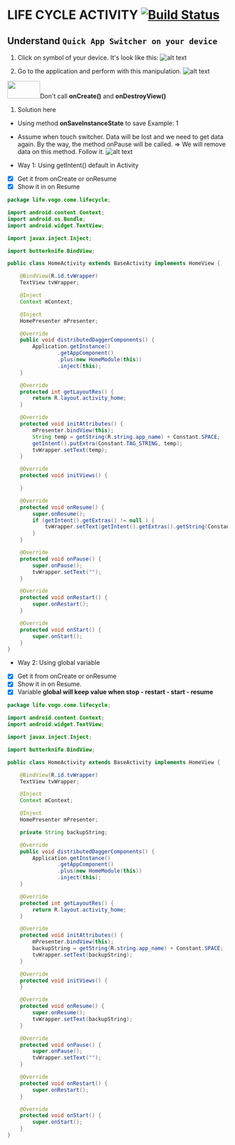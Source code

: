 # LIFE CYCLE ACTIVITY [![Build Status](https://travis-ci.org/nomensa/jquery.hide-show.svg)](https://travis-ci.org/nomensa/jquery.hide-show.svg?branch=master)
  
## Understand `Quick App Switcher on your device`
1. Click on symbol of your device. It's look like this:
![alt text](https://github.com/danisluis6/Life-Cycle-Activity/blob/master/img/2.png)

2. Go to the application and perform with this manipulation.
![alt text](https://github.com/danisluis6/Life-Cycle-Activity/blob/master/img/1.gif)

<img src = "https://github.com/danisluis6/RxJava-Introduction/blob/level_research_reactive/Deeply/x.png" width="75px" height="40px"/>Don't call <b>onCreate()</b> and <b>onDestroyView()</b>

1. Solution here
- Using method <b>onSaveInstanceState</b> to save 
Example: 1
- Assume when touch switcher. Data will be lost and we need to get data again. By the way, the method onPause will be called.
=> We will remove data on this method.
Follow it.
![alt text](https://github.com/danisluis6/Life-Cycle-Activity/blob/master/img/3.gif)

- Way 1: Using getIntent() default in Activity
- [x] Get it from onCreate or onResume
- [x] Show it in on Resume
```java
package life.vogo.come.lifecycle;

import android.content.Context;
import android.os.Bundle;
import android.widget.TextView;

import javax.inject.Inject;

import butterknife.BindView;

public class HomeActivity extends BaseActivity implements HomeView {

    @BindView(R.id.tvWrapper)
    TextView tvWrapper;

    @Inject
    Context mContext;

    @Inject
    HomePresenter mPresenter;

    @Override
    public void distributedDaggerComponents() {
        Application.getInstance()
                .getAppComponent()
                .plus(new HomeModule(this))
                .inject(this);
    }

    @Override
    protected int getLayoutRes() {
        return R.layout.activity_home;
    }

    @Override
    protected void initAttributes() {
        mPresenter.bindView(this);
        String temp = getString(R.string.app_name) + Constant.SPACE;
        getIntent().putExtra(Constant.TAG_STRING, temp);
        tvWrapper.setText(temp);
    }

    @Override
    protected void initViews() {

    }

    @Override
    protected void onResume() {
        super.onResume();
        if (getIntent().getExtras() != null ) {
            tvWrapper.setText(getIntent().getExtras().getString(Constant.TAG_STRING));
        }
    }

    @Override
    protected void onPause() {
        super.onPause();
        tvWrapper.setText("");
    }

    @Override
    protected void onRestart() {
        super.onRestart();
    }

    @Override
    protected void onStart() {
        super.onStart();
    }
}

```
- Way 2: Using global variable
- [x] Get it from onCreate or onResume
- [x] Show it in on Resume. 
- [x] Variable **global will keep value when stop - restart - start - resume**

```java
package life.vogo.come.lifecycle;

import android.content.Context;
import android.widget.TextView;

import javax.inject.Inject;

import butterknife.BindView;

public class HomeActivity extends BaseActivity implements HomeView {

    @BindView(R.id.tvWrapper)
    TextView tvWrapper;

    @Inject
    Context mContext;

    @Inject
    HomePresenter mPresenter;

    private String backupString;

    @Override
    public void distributedDaggerComponents() {
        Application.getInstance()
                .getAppComponent()
                .plus(new HomeModule(this))
                .inject(this);
    }

    @Override
    protected int getLayoutRes() {
        return R.layout.activity_home;
    }

    @Override
    protected void initAttributes() {
        mPresenter.bindView(this);
        backupString = getString(R.string.app_name) + Constant.SPACE;
        tvWrapper.setText(backupString);
    }

    @Override
    protected void initViews() {
    }

    @Override
    protected void onResume() {
        super.onResume();
        tvWrapper.setText(backupString);
    }

    @Override
    protected void onPause() {
        super.onPause();
        tvWrapper.setText("");
    }

    @Override
    protected void onRestart() {
        super.onRestart();
    }

    @Override
    protected void onStart() {
        super.onStart();
    }
}
```

